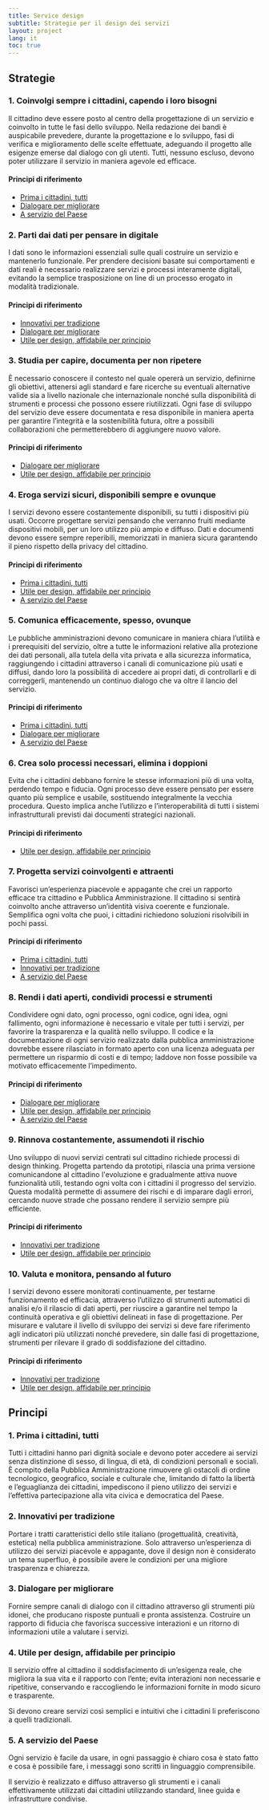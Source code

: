 ```yaml
---
title: Service design
subtitle: Strategie per il design dei servizi
layout: project
lang: it
toc: true
---
```

## Strategie

### 1. Coinvolgi sempre i cittadini, capendo i loro bisogni

Il cittadino deve essere posto al centro della progettazione di un servizio e coinvolto in tutte le fasi dello sviluppo. Nella redazione dei bandi è auspicabile prevedere, durante la progettazione e lo sviluppo, fasi di verifica e miglioramento delle
scelte effettuate, adeguando il progetto alle esigenze emerse dal dialogo con gli utenti. Tutti, nessuno escluso, devono poter utilizzare il servizio in maniera agevole ed efficace.

#### Principi di riferimento

- [Prima i cittadini, tutti](#prima-i-cittadini)
- [Dialogare per migliorare](#dialogare-per-migliorare)
- [A servizio del Paese](#a-servizio-paese)

### 2. Parti dai dati per pensare in digitale

I dati sono le informazioni essenziali sulle quali costruire un servizio e mantenerlo funzionale. Per prendere decisioni basate sui comportamenti e dati reali è necessario realizzare servizi e processi interamente digitali, evitando la semplice trasposizione
on line di un processo erogato in modalità tradizionale.

#### Principi di riferimento

- [Innovativi per tradizione](#innovativi-per-tradizione)
- [Dialogare per migliorare](#dialogare-per-migliorare)
- [Utile per design, affidabile per principio](#utile-e-affidabile)

### 3. Studia per capire, documenta per non ripetere

È necessario conoscere il contesto nel quale opererà un servizio, definirne gli obiettivi, attenersi agli standard e fare ricerche su eventuali alternative valide sia a livello nazionale che internazionale nonché sulla disponibilità di strumenti e processi
che possono essere riutilizzati. Ogni fase di sviluppo del servizio deve essere documentata e resa disponibile in maniera aperta per garantire l’integrità e la sostenibilità futura, oltre a possibili collaborazioni che permetterebbero di aggiungere
nuovo valore.

#### Principi di riferimento

- [Dialogare per migliorare](#dialogare-per-migliorare)
- [Utile per design, affidabile per principio](#utile-e-affidabile)

### 4. Eroga servizi sicuri, disponibili sempre e ovunque

I servizi devono essere costantemente disponibili, su tutti i dispositivi più usati. Occorre progettare servizi pensando che verranno fruiti mediante dispositivi mobili, per un loro utilizzo più ampio e diffuso. Dati e documenti devono essere sempre reperibili,
memorizzati in maniera sicura garantendo il pieno rispetto della privacy del cittadino.

#### Principi di riferimento

- [Prima i cittadini, tutti](#prima-i-cittadini)
- [Utile per design, affidabile per principio](#utile-e-affidabile)
- [A servizio del Paese](#a-servizio-paese)

### 5. Comunica efficacemente, spesso, ovunque

Le pubbliche amministrazioni devono comunicare in maniera chiara l’utilità e i prerequisiti del servizio, oltre a tutte le informazioni relative alla protezione dei dati personali, alla tutela della vita privata e alla sicurezza informatica, raggiungendo
i cittadini attraverso i canali di comunicazione più usati e diffusi, dando loro la possibilità di accedere ai propri dati, di controllarli e di correggerli, mantenendo un continuo dialogo che va oltre il lancio del servizio.

#### Principi di riferimento

- [Prima i cittadini, tutti](#prima-i-cittadini)
- [Dialogare per migliorare](#dialogare-per-migliorare)
- [A servizio del Paese](#a-servizio-paese)

### 6. Crea solo processi necessari, elimina i doppioni

Evita che i cittadini debbano fornire le stesse informazioni più di una volta, perdendo tempo e fiducia. Ogni processo deve essere pensato per essere quanto più semplice e usabile, sostituendo integralmente la vecchia procedura. Questo implica anche l’utilizzo
e l’interoperabilità di tutti i sistemi infrastrutturali previsti dai documenti strategici nazionali.

#### Principi di riferimento

- [Utile per design, affidabile per principio](#utile-e-affidabile)

### 7. Progetta servizi coinvolgenti e attraenti

Favorisci un’esperienza piacevole e appagante che crei un rapporto efficace tra cittadino e Pubblica Amministrazione. Il cittadino si sentirà coinvolto anche attraverso un’identità visiva coerente e funzionale. Semplifica ogni volta che puoi, i cittadini
richiedono soluzioni risolvibili in pochi passi.

#### Principi di riferimento

- [Prima i cittadini, tutti](#prima-i-cittadini)
- [Innovativi per tradizione](#innovativi-per-tradizione)
- [A servizio del Paese](#a-servizio-paese)

### 8. Rendi i dati aperti, condividi processi e strumenti

Condividere ogni dato, ogni processo, ogni codice, ogni idea, ogni fallimento, ogni informazione è necessario e vitale per tutti i servizi, per favorire la trasparenza e la qualità nello sviluppo. Il codice e la documentazione di ogni servizio realizzato
dalla pubblica amministrazione dovrebbe essere rilasciato in formato aperto con una licenza adeguata per permettere un risparmio di costi e di tempo; laddove non fosse possibile va motivato efficacemente l’impedimento.

#### Principi di riferimento

- [Dialogare per migliorare](#dialogare-per-migliorare)
- [Utile per design, affidabile per principio](#utile-e-affidabile)
- [A servizio del Paese](#a-servizio-paese)

### 9. Rinnova costantemente, assumendoti il rischio

Uno sviluppo di nuovi servizi centrati sul cittadino richiede processi di design thinking. Progetta partendo da prototipi, rilascia una prima versione comunicandone al cittadino l'evoluzione e gradualmente attiva nuove funzionalità utili, testando ogni
volta con i cittadini il progresso del servizio. Questa modalità permette di assumere dei rischi e di imparare dagli errori, cercando nuove strade che possano rendere il servizio sempre più efficiente.

#### Principi di riferimento

- [Innovativi per tradizione](#innovativi-per-tradizione)
- [Utile per design, affidabile per principio](#utile-e-affidabile)

### 10. Valuta e monitora, pensando al futuro

I servizi devono essere monitorati continuamente, per testarne funzionamento ed efficacia, attraverso l’utilizzo di strumenti automatici di analisi e/o il rilascio di dati aperti, per riuscire a garantire nel tempo la continuità operativa e gli obiettivi
delineati in fase di progettazione. Per misurare e valutare il livello di sviluppo dei servizi si deve fare riferimento agli indicatori più utilizzati nonché prevedere, sin dalle fasi di progettazione, strumenti per rilevare il grado di soddisfazione
del cittadino.

#### Principi di riferimento

- [Innovativi per tradizione](#innovativi-per-tradizione)
- [Utile per design, affidabile per principio](#utile-e-affidabile)

## Principi

### 1. <span id="prima-i-cittadini">Prima i cittadini, tutti</span>

Tutti i cittadini hanno pari dignità sociale e devono poter accedere ai servizi senza distinzione di sesso, di lingua, di età, di condizioni personali e sociali. È compito della Pubblica Amministrazione rimuovere gli ostacoli di ordine tecnologico, geografico,
sociale e culturale che, limitando di fatto la libertà e l’eguaglianza dei cittadini, impediscono il pieno utilizzo dei servizi e l’effettiva partecipazione alla vita civica e democratica del Paese.

### 2. <span id="innovativi-per-tradizione">Innovativi per tradizione</span>

Portare i tratti caratteristici dello stile italiano (progettualità, creatività, estetica) nella pubblica amministrazione. Solo attraverso un’esperienza di utilizzo dei servizi piacevole e appagante, dove il design non è considerato un tema superfluo,
è possibile avere le condizioni per una migliore trasparenza e chiarezza.

### 3. <span id="dialogare-per-migliorare">Dialogare per migliorare</span>

Fornire sempre canali di dialogo con il cittadino attraverso gli strumenti più idonei, che producano risposte puntuali e pronta assistenza. Costruire un rapporto di fiducia che favorisca successive interazioni e un ritorno di informazioni utile a valutare
i servizi.

### 4. <span id="utile-e-affidabile">Utile per design, affidabile per principio</span>

Il servizio offre al cittadino il soddisfacimento di un’esigenza reale, che migliora la sua vita e il rapporto con l’ente; evita interazioni non necessarie e ripetitive, conservando e raccogliendo le informazioni fornite in modo sicuro e trasparente.

Si devono creare servizi così semplici e intuitivi che i cittadini li preferiscono a quelli tradizionali.

### 5. <span id="a-servizio-paese">A servizio del Paese</span>

Ogni servizio è facile da usare, in ogni passaggio è chiaro cosa è stato fatto e cosa è possibile fare, i messaggi sono scritti in linguaggio comprensibile.

Il servizio è realizzato e diffuso attraverso gli strumenti e i canali effettivamente utilizzati
dai cittadini utilizzando standard, linee guida e infrastrutture condivise.